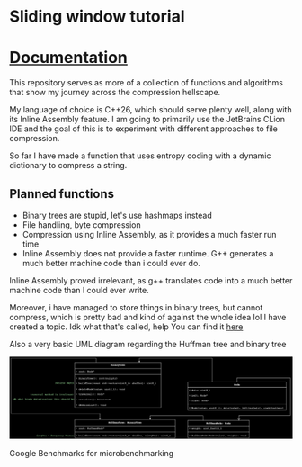 # Sliding window tutorial

# [Documentation](https://sodamachinebroke.github.io/slidingWindowTutorial/)

This repository serves as more of a collection of functions and algorithms that show my journey across the compression
hellscape.

My language of choice is C++26, which should serve plenty well, along with its Inline Assembly feature. I am going to
primarily use the JetBrains CLion IDE and the goal of this is to experiment with different approaches to file
compression.

So far I have made a function that uses entropy coding with a dynamic dictionary to compress a string.

## Planned functions

- Binary trees are stupid, let's use hashmaps instead
- File handling, byte compression
- Compression using Inline Assembly, as it provides a much faster run time
- Inline Assembly does not provide a faster runtime. G++ generates a much better machine code than i could ever do.


Inline Assembly proved irrelevant, as g++ translates code into a much better machine code than I could ever write.

Moreover, i have managed to store things in binary trees, but cannot compress, which is pretty bad and kind of against the whole idea lol
I have created a topic. Idk what that's called, help
You can find it [here](documentation/topic.md)

Also a very basic UML diagram regarding the Huffman tree and binary tree

![UML diagram](documentation/uml1.svg)

Google Benchmarks for microbenchmarking

